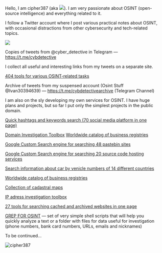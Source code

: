 
 
Hello, I am cipher387 (aka <a target="_blank" href="https://twitter.com/cyb_detective" title="My Twitter"><img src="https://img.shields.io/badge/-@cyb_detective-1ca0f1?style=flat-square&labelColor=1ca0f1&logo=twitter&logoColor=white&link=https://twitter.com/cyb_detective"></a>). I am very passionate about OSINT (open-source intelligence) and everything related to it.

I follow a Twitter account where I post various practical notes about OSINT, with occasional distractions from other cybersecurity and tech-related topics.


 <a target="_blank" href="https://twitter.com/cyb_detective" title="My Twitter"><img src="https://img.shields.io/badge/-@cyb_detective-1ca0f1?style=flat-square&labelColor=1ca0f1&logo=twitter&logoColor=white&link=https://twitter.com/cyb_detective"></a>
 
Copies of tweets from @cyber_detective in Telegram — https://t.me/cybdetective


I collect all useful and interesting links from my tweets on a separate site. 

<a href="https://cipher387.github.io/osint_stuff_tool_collection/">404 tools for various OSINT-related tasks</a>


Archive of tweets from my suspensed account (Osint Stuff @Ivan30394639) — https://t.me/cybdetectivearchive (Telegram Channel)


I am also on the sly developing my own services for OSINT. I have huge plans and projects, but so far I put only the simplest projects in the public domain.


<a href="https://cipher387.github.io/hashtags_and_keywords_social_media_quick_search/">Quick hashtags and keywords search (70 social media platform in one page)</a>

<a href="https://cipher387.github.io/domain_investigation_toolbox/">Domain Investigation Toolbox</a>
<a href="https://cipher387.github.io/corporative_registry_worldwide_catalog/">Worldwide catalog of business registries</a>

<a href="https://cipher387.github.io/pastebinsearchengines/">Google Custom Search engine for searching 48 pastebin sites</a>

<a href="https://cipher387.github.io/code_repository_google_custom_search_engines/">Google Custom Search engine for searching 20 source code hosting services</a>

<a href="https://cipher387.github.io/venicle_number_search_toolbox/">Search information about car by venicle numbers of 14 different countries</a>

<a href="https://cipher387.github.io/corporative_registry_worldwide_catalog/">Worldwide catalog of business registries</a>

<a href="https://cipher387.github.io/collection_of_cadastral_maps/">Collection of cadastral maps</a>

<a href="https://cipher387.github.io/domain_investigation_toolbox/ip.html">IP adress investigation toolbox</a>
        

<a href="https://cipher387.github.io/quickcacheandarchivesearch/">27 tools for searching cached and archived websites in one page</a>

<a href="https://github.com/cipher387/grep_for_osint">GREP FOR OSINT</a> — set of very simple shell scripts that will help you quickly analyze a text or a folder with files for data useful for investigation (phone numbers, bank card numbers, URLs, emails and nicknames)



To be continued...

<p align="left"> <img src="https://komarev.com/ghpvc/?username=cipher387" alt="cipher387" /> </p>



